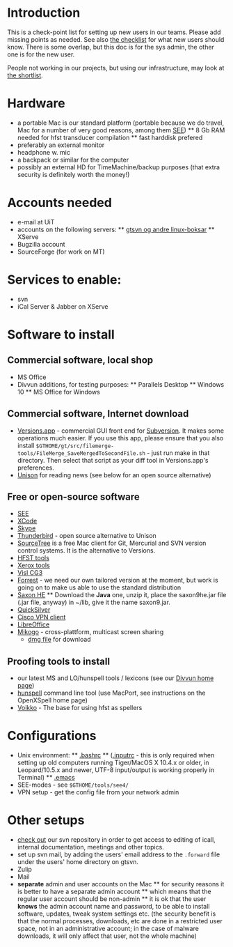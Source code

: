 # Introduction


This is a check-point list for setting up new users in our teams. Please add missing points as needed. See also [the checklist](../admin/checklist.html) for what new users should know. There is some overlap, but this doc is for the sys admin, the other one is for the new user.


People not working in our projects, but using our infrastructure, may look at [the shortlist](GettingStarted.html). 


# Hardware


* a portable Mac is our standard platform (portable because we do travel, Mac
  for a number of very good reasons, among them
  [SEE](http://www.codingmonkeys.de/subethaedit/index.html))
** 8 Gb RAM needed for hfst transducer compilation
** fast harddisk prefered
* preferably an external monitor
* headphone w. mic
* a backpack or similar for the computer
* possibly an external HD for TimeMachine/backup purposes (that extra security
  is definitely worth the money!)


# Accounts needed


* e-mail at UiT
* accounts on the following servers:
** [gtsvn og andre linux-boksar](system/addremove.html)
** XServe
* Bugzilla account
* SourceForge (for work on MT)


# Services to enable:


* svn
* iCal Server & Jabber on XServe


# Software to install


## Commercial software, local shop
* MS Office
* Divvun additions, for testing purposes:
** Parallels Desktop
** Windows 10
** MS Office for Windows


## Commercial software, Internet download
* [Versions.app](http://www.versionsapp.com/) - commercial GUI front end for
  [Subversion](http://subversion.tigris.org/). It makes some operations much
  easier. If you use this app, please ensure that you also install
  `$GTHOME/gt/src/filemerge-tools/FileMerge_SaveMergedToSecondFile.sh` - just
  run make in that directory. Then select that script as your diff tool in
  Versions.app's preferences.
* [Unison](http://www.panic.com/unison/) for reading news (see below for an open
  source alternative)


## Free or open-source software
* [SEE](http://www.codingmonkeys.de/subethaedit/index.html)
* [XCode](InstallingXCode.html)
* [Skype](http://www.skype.com/)
* [Thunderbird](http://www.mozilla.com/en-US/thunderbird/) - open source
  alternative to Unison
* [SourceTree](http://www.sourcetreeapp.com) is a free Mac client for Git, Mercurial and SVN version control systems. It is the alternative to Versions.
* [HFST tools](compiling_HFST3.html)
* [Xerox tools](http://www.fsmbook.com)
* [Visl CG3](/tools/docu-vislcg3.html)
* [Forrest](forrest-howto.html) - we need our own tailored version at the moment,
  but work is going on to make us able to use the standard distribution
* [Saxon HE](http://saxon.sourceforge.net/#F9.4HE)
** Download the **Java** one, unzip it, place the saxon9he.jar file (.jar file, anyway) in ~/lib, give it the name saxon9.jar.
* [QuickSilver](http://www.blacktree.com/)
* [Cisco VPN client](http://helpdesk.ugent.be/vpn/en/akkoord.php)
* [LibreOffice](http://www.libreoffice.org/)
* [Mikogo](http://www.mikogo.com) - cross-plattform, multicast screen sharing
  - [dmg file](http://www.mikogo.com/en/downloads/mikogo.dmg) for download


## Proofing tools to install
* our latest MS and LO/hunspell tools / lexicons (see our
  [Divvun home page](http://www.divvun.no/))
* [hunspell](http://hunspell.sourceforge.net/) command line tool (use MacPort,
  see instructions on the OpenXSpell home page)
* [Voikko](http://voikko.sourceforge.net/) - The base for using hfst as spellers


# Configurations


* Unix environment:
** [.bashrc](docu-setup-bash.html)
** ([.inputrc](docu-setup-bash.html#Setting+up+8-bit+input) - this is only
   required when setting up old computers running Tiger/MacOS X 10.4.x or older,
   in Leopard/10.5.x and newer, UTF-8 input/output is working properly in
   Terminal)
** [.emacs](setup-emacs-howto.html)
* SEE-modes - see `$GTHOME/tools/see4/`
* VPN setup - get the config file from your network admin


# Other setups


* [check out](/tools/docu-svn-user.html) our svn repository
  in order to get access to editing of icall, internal documentation,
  meetings and other topics.
* set up svn mail, by adding the users' email address to the
  `.forward` file under the users' home directory on gtsvn.
* Zulip
* Mail
* **separate** admin and user accounts on the Mac
** for security reasons it is better to have a separate admin account
** which means that the regular user account should be non-admin
** it is ok that the user **knows** the admin account name and password, to
   be able to install software, updates, tweak system settings etc. (the
   security benefit is that the normal processes, downloads, etc are done in a
   restricted user space, not in an administrative account; in the case of
   malware downloads, it will only affect that user, not the whole machine)
